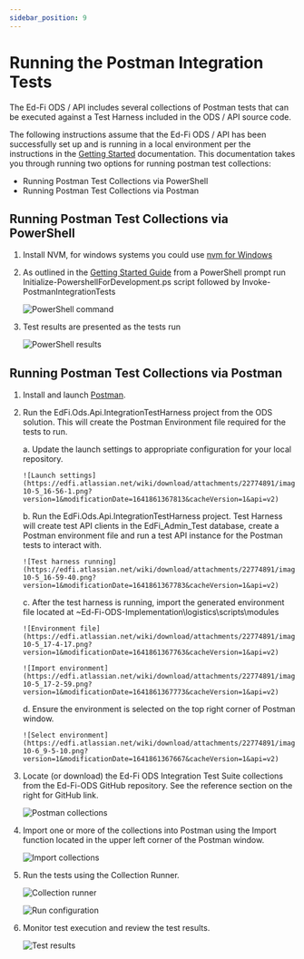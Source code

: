 ```yaml
---
sidebar_position: 9
---
```


# Running the Postman Integration Tests

The Ed-Fi ODS / API includes several collections of Postman tests that can be
executed against a Test Harness included in the ODS / API source code.

The following instructions assume that the Ed-Fi ODS / API has been successfully
set up and is running in a local environment per the instructions in the [Getting Started](https://edfi.atlassian.net/wiki/spaces/ODSAPIS3V54/pages/22774181/Getting+Started) documentation. This documentation takes you through running two options for
running postman test collections:

* Running Postman Test Collections via PowerShell
* Running Postman Test Collections via Postman

## Running Postman Test Collections via PowerShell

1. Install NVM, for windows systems you could use [nvm for Windows](https://github.com/coreybutler/nvm-windows/releases)
2. As outlined in the [Getting Started Guide](https://edfi.atlassian.net/wiki/spaces/ODSAPIS3V54/pages/22774233/Getting+Started+-+Source+Code+Installation) from a PowerShell prompt run Initialize-PowershellForDevelopment.ps script
followed by Invoke-PostmanIntegrationTests 

   ![PowerShell command](https://edfi.atlassian.net/wiki/download/attachments/22774891/image2021-10-5_16-41-25.png?version=1&modificationDate=1641861367870&cacheVersion=1&api=v2)

3. Test results are presented as the tests run  

   ![PowerShell results](https://edfi.atlassian.net/wiki/download/attachments/22774891/image2021-10-5_16-43-41.png?version=1&modificationDate=1641861367857&cacheVersion=1&api=v2)

## Running Postman Test Collections via Postman

1. Install and launch [Postman](https://www.getpostman.com/downloads/).
2. Run the EdFi.Ods.Api.IntegrationTestHarness project from the ODS solution. This
will create the Postman Environment file required for the tests to run.

    a. Update the launch settings to appropriate configuration for your local repository.
    
       ![Launch settings](https://edfi.atlassian.net/wiki/download/attachments/22774891/image2021-10-5_16-56-1.png?version=1&modificationDate=1641861367813&cacheVersion=1&api=v2)

    b. Run the EdFi.Ods.Api.IntegrationTestHarness project. Test Harness will create test API clients in the EdFi_Admin_Test database, create a Postman environment file and run a test API instance for the Postman tests to interact with.
    
       ![Test harness running](https://edfi.atlassian.net/wiki/download/attachments/22774891/image2021-10-5_16-59-40.png?version=1&modificationDate=1641861367783&cacheVersion=1&api=v2)

    c. After the test harness is running, import the generated environment file located at ~Ed-Fi-ODS-Implementation\logistics\scripts\modules
    
       ![Environment file](https://edfi.atlassian.net/wiki/download/attachments/22774891/image2021-10-5_17-4-17.png?version=1&modificationDate=1641861367763&cacheVersion=1&api=v2)
    
       ![Import environment](https://edfi.atlassian.net/wiki/download/attachments/22774891/image2021-10-5_17-2-59.png?version=1&modificationDate=1641861367773&cacheVersion=1&api=v2)

    d. Ensure the environment is selected on the top right corner of Postman window.
    
       ![Select environment](https://edfi.atlassian.net/wiki/download/attachments/22774891/image2021-10-6_9-5-10.png?version=1&modificationDate=1641861367667&cacheVersion=1&api=v2)

3. Locate (or download) the Ed-Fi ODS Integration Test Suite collections from the Ed-Fi-ODS GitHub repository. See the reference section on the right for GitHub link.  

   ![Postman collections](https://edfi.atlassian.net/wiki/download/attachments/22774891/image2021-10-5_17-13-4.png?version=1&modificationDate=1641861367723&cacheVersion=1&api=v2)

4. Import one or more of the collections into Postman using the Import function located in the upper left corner of the Postman window. 

   ![Import collections](https://edfi.atlassian.net/wiki/download/attachments/22774891/image2021-10-5_17-14-18.png?version=1&modificationDate=1641861367710&cacheVersion=1&api=v2)

5. Run the tests using the Collection Runner. 

   ![Collection runner](https://edfi.atlassian.net/wiki/download/attachments/22774891/image2021-10-6_8-54-29.png?version=1&modificationDate=1641861367703&cacheVersion=1&api=v2)

   ![Run configuration](https://edfi.atlassian.net/wiki/download/attachments/22774891/image2021-10-6_8-55-15.png?version=1&modificationDate=1641861367693&cacheVersion=1&api=v2)

6. Monitor test execution and review the test results. 

   ![Test results](https://edfi.atlassian.net/wiki/download/attachments/22774891/image2021-10-6_9-0-0.png?version=1&modificationDate=1641861367683&cacheVersion=1&api=v2)


